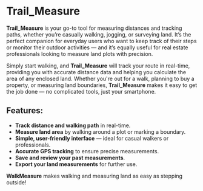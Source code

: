 # Trail_Measure

**Trail_Measure** is your go-to tool for measuring distances and tracking paths, whether you’re casually walking, jogging, or surveying land. It’s the perfect companion for everyday users who want to keep track of their steps or monitor their outdoor activities — and it’s equally useful for real estate professionals looking to measure land plots with precision.

Simply start walking, and **Trail_Measure** will track your route in real-time, providing you with accurate distance data and helping you calculate the area of any enclosed land. Whether you're out for a walk, planning to buy a property, or measuring land boundaries, **Trail_Measure** makes it easy to get the job done — no complicated tools, just your smartphone.

## Features:
- **Track distance and walking path** in real-time.
- **Measure land area** by walking around a plot or marking a boundary.
- **Simple, user-friendly interface** — ideal for casual walkers or professionals.
- **Accurate GPS tracking** to ensure precise measurements.
- **Save and review your past measurements**.
- **Export your land measurements** for further use.

**WalkMeasure** makes walking and measuring land as easy as stepping outside!
